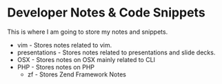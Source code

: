 # Developer Notes & Code Snippets

This is where I am going to store my notes and snippets.

* vim - Stores notes related to vim.
* presentations - Stores notes related to presentations and slide decks.
* OSX - Stores notes on OSX mainly related to CLI
* PHP - Stores notes on PHP
    * zf - Stores Zend Framework Notes
